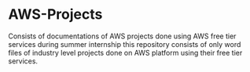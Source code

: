 # AWS-Projects
Consists of documentations of AWS projects done using AWS free tier services during summer internship
this repository consists of only word files of industry level projects done on AWS platform using their free tier services.

